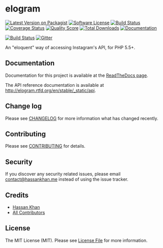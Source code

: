 # elogram

[![Latest Version on Packagist][ico-version]][link-packagist]
[![Software License][ico-license]](LICENSE.md)
[![Build Status][ico-travis]][link-travis]
[![Coverage Status][ico-scrutinizer]][link-scrutinizer]
[![Quality Score][ico-code-quality]][link-code-quality]
[![Total Downloads][ico-downloads]][link-downloads]
[![Documentation][ico-docs]][link-docs]

[![Build Status][ico-phpeye]][link-phpeye]
[![Gitter][ico-gitter]][link-gitter]

An "eloquent" way of accessing Instagram's API, for PHP 5.5+.

## Documentation

Documentation for this project is available at the [ReadTheDocs page][link-docs].

The API reference documentation is available at http://elogram.rtfd.org/en/stable/_static/api.

## Change log

Please see [CHANGELOG](CHANGELOG.md) for more information what has changed recently.

## Contributing

Please see [CONTRIBUTING](CONTRIBUTING.md) for details.

## Security

If you discover any security related issues, please email contact@hassankhan.me instead of using the issue tracker.

## Credits

- [Hassan Khan][link-author]
- [All Contributors][link-contributors]

## License

The MIT License (MIT). Please see [License File](LICENSE.md) for more information.

[ico-version]: https://img.shields.io/packagist/v/larabros/elogram.svg?style=flat-square
[ico-license]: https://img.shields.io/badge/license-MIT-brightgreen.svg?style=flat-square
[ico-travis]: https://img.shields.io/travis/larabros/elogram/master.svg?style=flat-square
[ico-scrutinizer]: https://img.shields.io/scrutinizer/coverage/g/larabros/elogram.svg?style=flat-square
[ico-code-quality]: https://img.shields.io/scrutinizer/g/larabros/elogram.svg?style=flat-square
[ico-downloads]: https://img.shields.io/packagist/dt/larabros/elogram.svg?style=flat-square
[ico-docs]: https://img.shields.io/badge/docs-stable-brightgreen.svg?style=flat-square
[ico-phpeye]: http://php-eye.com/badge/larabros/elogram/tested.svg?style=flat-square
[ico-gitter]: https://img.shields.io/gitter/room/larabros/elogram.svg?style=flat-square

[link-packagist]: https://packagist.org/packages/larabros/elogram
[link-travis]: https://travis-ci.org/larabros/elogram
[link-scrutinizer]: https://scrutinizer-ci.com/g/larabros/elogram/code-structure
[link-code-quality]: https://scrutinizer-ci.com/g/larabros/elogram
[link-downloads]: https://packagist.org/packages/larabros/elogram
[link-docs]: http://elogram.readthedocs.org/en/stable
[link-phpeye]: http://php-eye.com/package/larabros/elogram
[link-gitter]: https://gitter.im/larabros/elogram
[link-author]: https://github.com/hassankhan
[link-contributors]: ../../contributors
